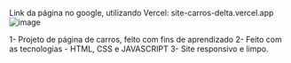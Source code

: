 Link da página no google, utilizando Vercel: site-carros-delta.vercel.app
![image](https://github.com/Bieel1025/Site-Carros-html-css-js/assets/133724419/2eede2e3-fc0e-4e61-8e6e-bd56d9498689)

1- Projeto de página de carros, feito com fins de aprendizado
2- Feito com as tecnologias - HTML, CSS e JAVASCRIPT
3- Site responsivo e limpo.
